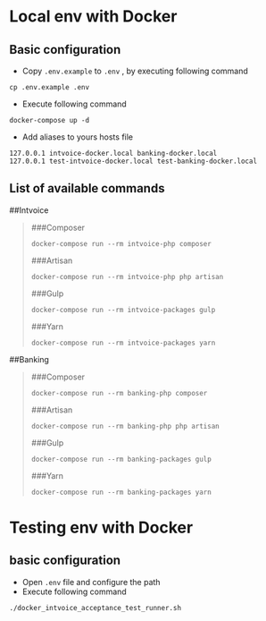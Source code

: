 # Local env with Docker
## Basic configuration
- Copy `.env.example` to `.env` , by executing following command
```
cp .env.example .env
```
- Execute following command
```
docker-compose up -d
```
- Add aliases to yours hosts file
```
127.0.0.1 intvoice-docker.local banking-docker.local
127.0.0.1 test-intvoice-docker.local test-banking-docker.local
```

## List of available commands

##Intvoice
> ###Composer
> ```
> docker-compose run --rm intvoice-php composer
> ```
> ###Artisan
> ```
> docker-compose run --rm intvoice-php php artisan
> ```
> ###Gulp
> ```
> docker-compose run --rm intvoice-packages gulp
> ```
> ###Yarn
> ```
> docker-compose run --rm intvoice-packages yarn
> ```

##Banking
>  ###Composer
> ```
> docker-compose run --rm banking-php composer
> ```
> ###Artisan
> ```
> docker-compose run --rm banking-php php artisan
> ```
> ###Gulp
> ```
> docker-compose run --rm banking-packages gulp
> ```
> ###Yarn
> ```
> docker-compose run --rm banking-packages yarn
> ```

# Testing env with Docker
## basic configuration
- Open `.env` file and configure the path
- Execute following command
```
./docker_intvoice_acceptance_test_runner.sh
```
